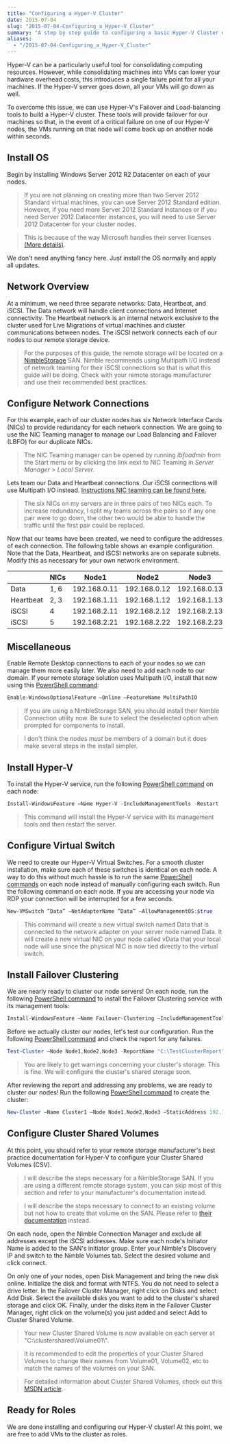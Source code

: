 ```yaml
---
title: "Configuring a Hyper-V Cluster"
date: 2015-07-04
slug: "2015-07-04-Configuring_a_Hyper-V_Cluster"
summary: "A step by step guide to configuring a basic Hyper-V Cluster on Windows Server 2012."
aliases:
  - "/2015-07-04-Configuring_a_Hyper-V_Cluster"
---
```


Hyper-V can be a particularly useful tool for consolidating computing resources. However, while
consolidating machines into VMs can lower your hardware overhead costs, this introduces a single
failure point for all your machines. If the Hyper-V server goes down, all your VMs will go down as
well.

To overcome this issue, we can use Hyper-V's Failover and Load-balancing tools to build a Hyper-V
cluster. These tools will provide failover for our machines so that, in the event of a critical
failure on one of our Hyper-V nodes, the VMs running on that node will come back up on another node
within seconds.

## Install OS

Begin by installing Windows Server 2012 R2 Datacenter on each of your nodes.

> If you are not planning on creating more than two Server 2012 Standard virtual machines, you can
> use Server 2012 Standard edition. However, if you need more Server 2012 Standard instances or if
> you need Server 2012 Datacenter instances, you will need to use Server 2012 Datacenter for your
> cluster nodes.

> This is because of the way Microsoft handles their server licenses
> [(More details)](http://www.altaro.com/hyper-v/virtual-machine-licensing-hyper-v/).

We don't need anything fancy here. Just install the OS normally and apply all updates.

## Network Overview

At a minimum, we need three separate networks: Data, Heartbeat, and iSCSI. The Data network will
handle client connections and Internet connectivity. The Heartbeat network is an internal network
exclusive to the cluster used for Live Migrations of virtual machines and cluster communications
between nodes. The iSCSI network connects each of our nodes to our remote storage device.

> For the purposes of this guide, the remote storage will be located on a
> [NimbleStorage](http://www.nimblestorage.com/products-technology/products-specs/) SAN. Nimble
> recommends using Multipath I/O instead of network teaming for their iSCSI connections so that is
> what this guide will be doing. Check with your remote storage manufacturer and use their
> recommended best practices.

## Configure Network Connections

For this example, each of our cluster nodes has six Network Interface Cards (NICs) to provide
redundancy for each network connection. We are going to use the NIC Teaming manager to manage our
Load Balancing and Failover (LBFO) for our duplicate NICs.

> The NIC Teaming manager can be opened by running _lbfoadmin_ from the Start menu or by clicking
> the link next to NIC Teaming in _Server Manager > Local Server_.

Lets team our Data and Heartbeat connections. Our iSCSI connections will use Multipath I/O instead.
[Instructions NIC teaming can be found here.](/2015/07/06/Load_Balancing_and_Failover_on_Server_2012/)

> The six NICs on my servers are in three pairs of two NICs each. To increase redundancy, I split my
> teams across the pairs so if any one pair were to go down, the other two would be able to handle
> the traffic until the first pair could be replaced.

Now that our teams have been created, we need to configure the addresses of each connection. The
following table shows an example configuration. Note that the Data, Heartbeat, and iSCSI networks
are on separate subnets. Modify this as necessary for your own network environment.

|           | NICs | Node1        | Node2        | Node3        | Subnet |
| --------- | ---- | ------------ | ------------ | ------------ | ------ |
| Data      | 1, 6 | 192.168.0.11 | 192.168.0.12 | 192.168.0.13 | /24    |
| Heartbeat | 2, 3 | 192.168.1.11 | 192.168.1.12 | 192.168.1.13 | /24    |
| iSCSI     | 4    | 192.168.2.11 | 192.168.2.12 | 192.168.2.13 | /24    |
| iSCSI     | 5    | 192.168.2.21 | 192.168.2.22 | 192.168.2.23 | /24    |

## Miscellaneous

Enable Remote Desktop connections to each of your nodes so we can manage them more easily later. We
also need to add each node to our domain. If your remote storage solution uses Multipath I/O,
install that now using this
[PowerShell command](https://technet.microsoft.com/en-us/library/hh852172.aspx):

```powershell
Enable-WindowsOptionalFeature –Online –FeatureName MultiPathIO
```

> If you are using a NimbleStorage SAN, you should install their Nimble Connection utility now. Be
> sure to select the deselected option when prompted for components to install.

> I don't think the nodes _must_ be members of a domain but it does make several steps in the
> install simpler.

## Install Hyper-V

To install the Hyper-V service, run the following
[PowerShell command](https://technet.microsoft.com/en-us/library/jj205467%28v=wps.630%29.aspx) on
each node:

```powershell
Install-WindowsFeature –Name Hyper-V -IncludeManagementTools -Restart
```

> This command will install the Hyper-V service with its management tools and then restart the
> server.

## Configure Virtual Switch

We need to create our Hyper-V Virtual Switches. For a smooth cluster installation, make sure each of
these switches is identical on each node. A way to do this without much hassle is to run the same
[PowerShell commands](https://technet.microsoft.com/en-us/library/hh848455%28v=wps.630%29.aspx) on
each node instead of manually configuring each switch. Run the following command on each node. If
you are accessing your node via RDP your connection will be interrupted for a few seconds.

```powershell
New-VMSwitch “Data” –NetAdapterName “Data” –AllowManagementOS:$true
```

> This command will create a new virtual switch named Data that is connected to the network adapter
> on your server node named Data. It will create a new virtual NIC on your node called vData that
> your local node will use since the physical NIC is now tied directly to the virtual switch.

## Install Failover Clustering

We are nearly ready to cluster our node servers! On each node, run the following
[PowerShell command](https://technet.microsoft.com/en-us/library/jj205467%28v=wps.630%29.aspx) to
install the Failover Clustering service with its management tools:

```powershell
Install-WindowsFeature –Name Failover-Clustering –IncludeManagementTools
```

Before we actually cluster our nodes, let's test our configuration. Run the following
[PowerShell command](https://technet.microsoft.com/en-us/library/ee461026.aspx) and check the report
for any failures.

```powershell
Test-Cluster –Node Node1,Node2,Node3 -ReportName "C:\TestClusterReport"
```

> You are likely to get warnings concerning your cluster's storage. This is fine. We will configure
> the cluster's shared storage soon.

After reviewing the report and addressing any problems, we are ready to cluster our nodes! Run the
following [PowerShell command](https://technet.microsoft.com/en-us/library/ee460973.aspx) to create
the cluster:

```powershell
New-Cluster –Name Cluster1 –Node Node1,Node2,Node3 –StaticAddress 192.168.0.10
```

## Configure Cluster Shared Volumes

At this point, you should refer to your remote storage manufacturer's best practice documentation
for Hyper-V to configure your Cluster Shared Volumes (CSV).

> I will describe the steps necessary for a NimbleStorage SAN. If you are using a different remote
> storage system, you can skip most of this section and refer to your manufacturer's documentation
> instead.

> I will describe the steps necessary to connect to an existing volume but not how to create that
> volume on the SAN. Please refer to
> [their documentation](https://infosight.nimblestorage.com/InfoSight/login) instead.

On each node, open the Nimble Connection Manager and exclude all addresses except the iSCSI
addresses. Make sure each node's Initiator Name is added to the SAN's initiator group. Enter your
Nimble's Discovery IP and switch to the Nimble Volumes tab. Select the desired volume and click
connect.

On only one of your nodes, open Disk Management and bring the new disk online. Initialize the disk
and format with NTFS. You do not need to select a drive letter. In the Failover Cluster Manager,
right click on Disks and select Add Disk. Select the available disks you want to add to the
cluster's shared storage and click OK. Finally, under the disks item in the Failover Cluster
Manager, right click on the volume(s) you just added and select Add to Cluster Shared Volume.

> Your new Cluster Shared Volume is now available on each server at "C:\\clustershared\\Volume01\\".

> It is recommended to edit the properties of your Cluster Shared Volumes to change their names from
> Volume01, Volume02, etc to match the names of the volumes on your SAN.

> For detailed information about Cluster Shared Volumes, check out this
> [MSDN article](http://blogs.msdn.com/b/clustering/archive/2013/12/02/10473247.aspx).

## Ready for Roles

We are done installing and configuring our Hyper-V cluster! At this point, we are free to add VMs to
the cluster as roles.
